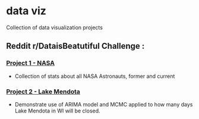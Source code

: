 # data viz
Collection of data visualization projects

## Reddit r/DataisBeatutiful Challenge :

### [Project 1 -  NASA](https://github.com/babyakja/data_viz/blob/master/Reddit_nasa_dataviz.ipynb)
- Collection of stats about all NASA Astronauts, former and current

### [Project 2 - Lake Mendota](https://github.com/babyakja/data_viz/blob/master/Data_Viz%20-%20December_2018.ipynb)
- Demonstrate use of ARIMA model and MCMC applied to how many days Lake Mendota in WI will be closed.
